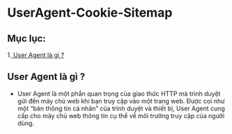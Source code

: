 # UserAgent-Cookie-Sitemap
## Mục lục:
1.[ User Agent là gì ?](#User-Agent-là-gì-?)

## User Agent là gì ?
- User Agent là một phần quan trọng của giao thức HTTP mà trình duyệt gửi đến máy chủ web khi bạn truy cập vào một trang web. Được coi như một “bản thông tin cá nhân” của trình duyệt và thiết bị, User Agent cung cấp cho máy chủ web thông tin cụ thể về môi trường truy cập của người dùng.
